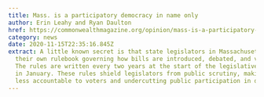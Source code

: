 ```yaml
---
title: Mass. is a participatory democracy in name only
author: Erin Leahy and Ryan Daulton
href: https://commonwealthmagazine.org/opinion/mass-is-a-participatory-democracy-in-name-only/
category: news
date: 2020-11-15T22:35:16.845Z
extract: A little known secret is that state legislators in Massachusetts write
  their own rulebook governing how bills are introduced, debated, and voted on.
  The rules are written every two years at the start of the legislative session
  in January. These rules shield legislators from public scrutiny, making them
  less accountable to voters and undercutting public participation in democracy.
---
```

